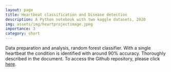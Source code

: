 ```yaml
---
layout: page
title: Heartbeat classification and Disease detection
description: A Python notebook with two kaggle datasets, 2020
img: assets/img/heartprojectimage.jpeg
importance: 3
category: short
---
```

Data preparation and analysis, random forest classifier. With a single heartbeat the condition is identified with around 90% accuracy. Thoroughly described in the document. 
To access the Github repository, please click [here](https://github.com/simonegiancola09/heart_datasets_ML). 
